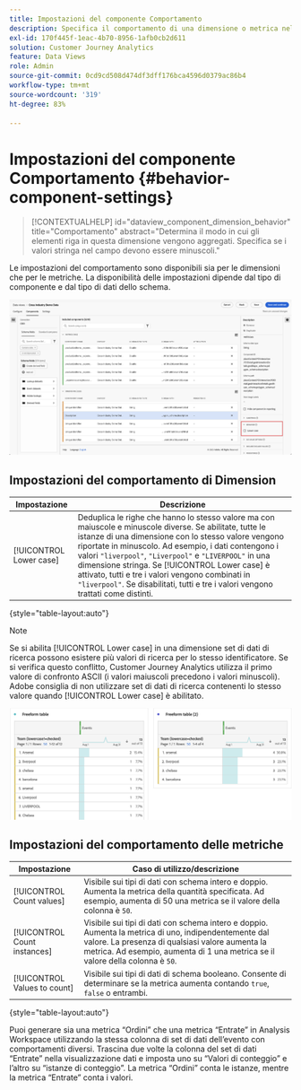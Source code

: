 ```yaml
---
title: Impostazioni del componente Comportamento
description: Specifica il comportamento di una dimensione o metrica nel reporting.
exl-id: 170f445f-1eac-4b70-8956-1afb0cb2d611
solution: Customer Journey Analytics
feature: Data Views
role: Admin
source-git-commit: 0cd9cd508d474df3dff176bca4596d0379ac86b4
workflow-type: tm+mt
source-wordcount: '319'
ht-degree: 83%

---
```


# Impostazioni del componente Comportamento {#behavior-component-settings}

<!-- markdownlint-disable MD034 -->

>[!CONTEXTUALHELP]
>id="dataview_component_dimension_behavior"
>title="Comportamento"
>abstract="Determina il modo in cui gli elementi riga in questa dimensione vengono aggregati. Specifica se i valori stringa nel campo devono essere minuscoli."

<!-- markdownlint-enable MD034 -->


Le impostazioni del comportamento sono disponibili sia per le dimensioni che per le metriche. La disponibilità delle impostazioni dipende dal tipo di componente e dal tipo di dati dello schema.

![Impostazioni del comportamento](../assets/behavior-settings.png)

## Impostazioni del comportamento di Dimension

| Impostazione | Descrizione |
| --- | --- |
| [!UICONTROL Lower case] | Deduplica le righe che hanno lo stesso valore ma con maiuscole e minuscole diverse. Se abilitate, tutte le istanze di una dimensione con lo stesso valore vengono riportate in minuscolo. Ad esempio, i dati contengono i valori `"liverpool"`, `"Liverpool"` e `"LIVERPOOL"` in una dimensione stringa. Se [!UICONTROL Lower case] è attivato, tutti e tre i valori vengono combinati in `"liverpool"`. Se disabilitati, tutti e tre i valori vengono trattati come distinti. |

{style="table-layout:auto"}

>[!NOTE]
>
>Se si abilita [!UICONTROL Lower case] in una dimensione set di dati di ricerca possono esistere più valori di ricerca per lo stesso identificatore. Se si verifica questo conflitto, Customer Journey Analytics utilizza il primo valore di confronto ASCII (i valori maiuscoli precedono i valori minuscoli). Adobe consiglia di non utilizzare set di dati di ricerca contenenti lo stesso valore quando [!UICONTROL Lower case] è abilitato.

![Dimensione sensibile a maiuscole e minuscole](../assets/case-sens-workspace.png)

## Impostazioni del comportamento delle metriche

| Impostazione | Caso di utilizzo/descrizione |
| --- | --- |
| [!UICONTROL Count values] | Visibile sui tipi di dati con schema intero e doppio. Aumenta la metrica della quantità specificata. Ad esempio, aumenta di 50 una metrica se il valore della colonna è `50`. |
| [!UICONTROL Count instances] | Visibile sui tipi di dati con schema intero e doppio. Aumenta la metrica di uno, indipendentemente dal valore. La presenza di qualsiasi valore aumenta la metrica. Ad esempio, aumenta di 1 una metrica se il valore della colonna è `50`. |
| [!UICONTROL Values to count] | Visibile sui tipi di dati di schema booleano. Consente di determinare se la metrica aumenta contando `true`, `false` o entrambi. |

{style="table-layout:auto"}

Puoi generare sia una metrica “Ordini” che una metrica “Entrate” in Analysis Workspace utilizzando la stessa colonna di set di dati dell’evento con comportamenti diversi. Trascina due volte la colonna del set di dati “Entrate” nella visualizzazione dati e imposta uno su “Valori di conteggio” e l’altro su “istanze di conteggio”. La metrica “Ordini” conta le istanze, mentre la metrica “Entrate” conta i valori.
